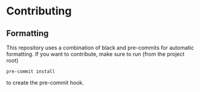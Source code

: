 # Contributing

## Formatting

This repository uses a combination of black and pre-commits for automatic formatting. 
If you want to contribute, make sure to run (from the project root)
```
pre-commit install
```
to create the pre-commit hook. 
